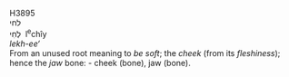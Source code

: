 <body>
  <p>H3895<br>  לחי  <br> לְחִי  ‎  l<sup>e</sup>chı̂y  <br><i>lekh-ee‘ </i><br>From an unused root meaning to <i>be</i> <i>soft</i>; the <i>cheek</i> (from its <i>fleshiness</i>); hence the <i>jaw</i> bone: - cheek (bone), jaw (bone).<br></p>
 </body>